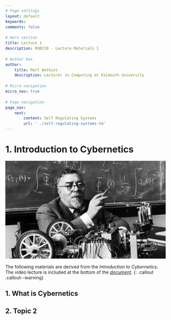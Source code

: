 ```yaml
---
# Page settings
layout: default
keywords:
comments: false

# Hero section
title: Lecture 1
description: ROB210 - Lecture Materials 1

# Author box
author:
    title: Matt Watkins
    description: Lecturer in Computing at Falmouth University

# Micro navigation
micro_nav: true

# Page navigation
page_nav:
    next:
        content: Self Regulating Systems
        url: '../self-regulating-systems-lm'
---
```


# 1. Introduction to Cybernetics

![Hero Banner Image](images/norbert-weiner.jpg)

The following materials are derived from the *Introduction to Cybernetics*. The video lecture is included at the bottom of the [*document*](#video-lecture).
{: .callout .callout--warning}

## 1. What is Cybernetics
## 2. Topic 2
<!--stackedit_data:
eyJoaXN0b3J5IjpbOTAwNTcwOTg4LDE2OTE4NDEzMDksODk4Nz
M4Njc5LDQ4NDQ0OTAxMl19
-->
